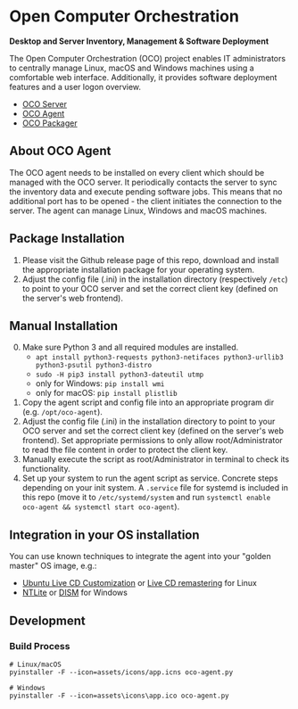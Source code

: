 # Open Computer Orchestration
**Desktop and Server Inventory, Management & Software Deployment**

The Open Computer Orchestration (OCO) project enables IT administrators to centrally manage Linux, macOS and Windows machines using a comfortable web interface. Additionally, it provides software deployment features and a user logon overview.

- [OCO Server](https://github.com/schorschii/oco-server)
- [OCO Agent](https://github.com/schorschii/oco-agent)
- [OCO Packager](https://github.com/schorschii/oco-packager)

## About OCO Agent
The OCO agent needs to be installed on every client which should be managed with the OCO server. It periodically contacts the server to sync the inventory data and execute pending software jobs. This means that no additional port has to be opened - the client initiates the connection to the server. The agent can manage Linux, Windows and macOS machines.

## Package Installation
1. Please visit the Github release page of this repo, download and install the appropriate installation package for your operating system.
2. Adjust the config file (.ini) in the installation directory (respectively `/etc`) to point to your OCO server and set the correct client key (defined on the server's web frontend).

## Manual Installation
0. Make sure Python 3 and all required modules are installed.
   - `apt install python3-requests python3-netifaces python3-urllib3 python3-psutil python3-distro`
   - `sudo -H pip3 install python3-dateutil utmp`
   - only for Windows: `pip install wmi`
   - only for macOS: `pip install plistlib`
1. Copy the agent script and config file into an appropriate program dir (e.g. `/opt/oco-agent`).
2. Adjust the config file (.ini) in the installation directory to point to your OCO server and set the correct client key (defined on the server's web frontend). Set appropriate permissions to only allow root/Administrator to read the file content in order to protect the client key.
3. Manually execute the script as root/Administrator in terminal to check its functionality.
4. Set up your system to run the agent script as service. Concrete steps depending on your init system. A `.service` file for systemd is included in this repo (move it to `/etc/systemd/system` and run `systemctl enable oco-agent && systemctl start oco-agent`).

## Integration in your OS installation
You can use known techniques to integrate the agent into your "golden master" OS image, e.g.:

- [Ubuntu Live CD Customization](https://help.ubuntu.com/community/LiveCDCustomization) or [Live CD remastering](https://wiki.ubuntuusers.de/LiveCD_manuell_remastern/) for Linux
- [NTLite](https://www.ntlite.com/) or [DISM](https://docs.microsoft.com/de-de/windows-hardware/manufacture/desktop/what-is-dism) for Windows

## Development
### Build Process
```
# Linux/macOS
pyinstaller -F --icon=assets/icons/app.icns oco-agent.py

# Windows
pyinstaller -F --icon=assets\icons\app.ico oco-agent.py
```
